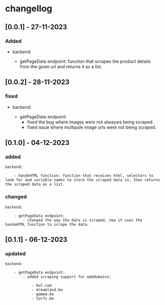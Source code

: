 # changellog

## [0.0.1] - 27-11-2023

### Added

- backend:
    
    - getPageData endpoint: function that scrapes the product details from the given url and returns it as a list.

## [0.0.2] - 28-11-2023

### fixed

- backend: 

    - getPageData endpoint: 
        - fixed the bug where images were not alwayws being scraped.
        - fixed issue where multipule image urls were not being scraped.

## [0.1.0] - 04-12-2023

### added

    backend:

        - handeHTML function: function that receives html, selectors to look for and variable names to store the scraped data in, then returns the scraped data as a list.

### changed

    backend:

        - getPageData endpoint: 
            - changed the way the data is scraped, now it uses the handeHTML function to scrape the data.

## [0.1.1] - 06-12-2023

### updated

    backend:

        - getPageData endpoint: 
            - added scraping support for webdomains: 
            
                - bol.com
                - dreamland.be
                - gamma.be
                - torfs.be
